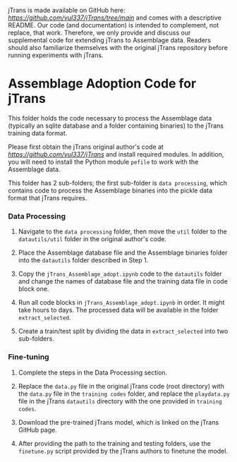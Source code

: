 jTrans is made available on GitHub here: *https://github.com/vul337/jTrans/tree/main*
and comes with a descriptive README. Our code (and documentation) is intended to complement, not
replace, that work. Therefore, we only provide and discuss our supplemental code for extending
jTrans to Assemblage data. Readers should also familiarize themselves with the original jTrans
repository before running experiments with jTrans.

# Assemblage Adoption Code for jTrans

This folder holds the code necessary to process the Assemblage data (typically an sqlite database 
and a folder containing binaries) to the jTrans training data format.  

Please first obtain the jTrans original author's code at *https://github.com/vul337/jTrans* and 
install required modules. In addition, you will need to install the Python module `pefile` 
to work with the Assemblage data.

This folder has 2 sub-folders; the first sub-folder is `data processing`, which contains code to 
process the Assemblage binaries into the pickle data format that jTrans requires. 

### Data Processing

1. Navigate to the `data processing` folder, then move the `util` folder to the `datautils/util` 
   folder in the original author's code.

2. Place the Assemblage database file and the Assemblage binaries folder into the `datautils`
   folder described in Step 1. 

3. Copy the `jTrans_Assemblage_adopt.ipynb` code to the `datautils` folder and 
   change the names of database file and the training data file in code block one.

4. Run all code blocks in `jTrans_Assemblage_adopt.ipynb` in order. It might take hours to days. 
   The processed data will be available in the folder `extract_selected`. 
   
5. Create a train/test split by dividing the data in `extract_selected` into two sub-folders.

### Fine-tuning

1. Complete the steps in the Data Processing section. 

2. Replace the `data.py` file in the original jTrans code (root directory) with the `data.py`
   file in the `training codes` folder, and replace the `playdata.py` file in the jTrans
   `datautils` directory with the one provided in `training codes`.

3. Download the pre-trained jTrans model, which is linked on the jTrans GitHub page.

4. After providing the path to the training and testing folders, use the `finetune.py` script 
   provided by the jTrans authors to finetune the model. 